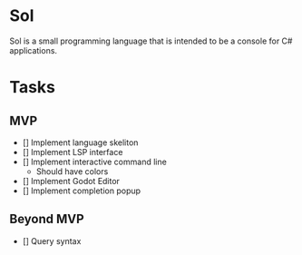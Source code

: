 # Sol

Sol is a small programming language that is intended to be a console for C# applications.

# Tasks

## MVP

- [] Implement language skeliton
- [] Implement LSP interface
- [] Implement interactive command line
  - Should have colors
- [] Implement Godot Editor
- [] Implement completion popup

## Beyond MVP

- [] Query syntax